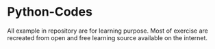 # Python-Codes
All example in repository are for learning purpose. 
Most of exercise are recreated from open and free learning source available on the internet.
